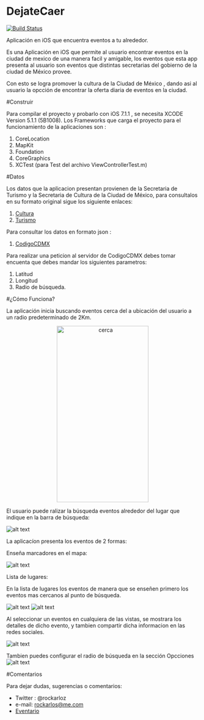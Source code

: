DejateCaer
==========

[![Build Status](https://travis-ci.org/LabPLC/DejateCaer.svg?branch=master)](https://travis-ci.org/LabPLC/DejateCaer)

Aplicación en iOS que encuentra eventos a tu alrededor.

Es una Aplicación en iOS que permite al usuario encontrar eventos en la ciudad de mexico de una manera facil y amigable, los eventos que esta app presenta al usuario son eventos que distintas secretarias del gobierno de la ciudad de México provee.

Con esto se logra promover la cultura de la Ciudad de México , dando asi al usuario la opcción de encontrar la oferta diaria de eventos en la ciudad.

#Construir 

Para compilar el proyecto y probarlo con iOS 7.1.1  , se necesita XCODE Version 5.1.1 (5B1008).
Los Frameworks que carga el proyecto para el funcionamiento de la aplicaciones son :

1. CoreLocation
2. MapKit
3. Foundation 
4. CoreGraphics
5. XCTest (para Test  del archivo ViewControllerTest.m)

#Datos 

Los datos que la aplicacion presentan provienen de la Secretaria de Turismo y la Secretaria de Cultura de la Ciudad de México, para consultalos en su formato original sigue los siguiente enlaces:

1. [Cultura](http://www.cultura.df.gob.mx/index.php/cartelera/eventos)
2. [Turismo](http://www.mexicocity.gob.mx/calendario.php?cat=21100&sub=0&evento=2014-4-19)

Para consultar los datos en formato json :

1.  [CodigoCDMX](http://codigo.labplc.mx/~rockarloz/dejatecaer/dejatecaer.php?longitud=-99.13330667&latitud=19.42342714&radio=2000&fecha=2014-03-18)

Para realizar una peticion al servidor de CodigoCDMX debes tomar encuenta que debes mandar los siguientes parametros:
1. Latitud
2. Longitud
3. Radio de búsqueda.

#¿Cómo Funciona?

La aplicación inicia buscando eventos cerca del a ubicación del usuario a un radio predeterminado de 2Km.

<p align="center">
  <img src="https://raw.githubusercontent.com/LabPLC/DejateCaer/master/Capturas/mapa.png" alt="cerca" height="460" width="240"/>
  </p>


El usuario puede ralizar la búsqueda eventos alrededor del lugar que indique en la barra de búsqueda:

![alt text](https://github.com/LabPLC/DejateCaer/blob/master/Capturas/buscar.png?raw=true "buscar")

La aplicacíon presenta los eventos de 2 formas:

Enseña marcadores en el mapa:

![alt text](https://github.com/LabPLC/DejateCaer/blob/master/Capturas/mapa.png?raw=true "mapa")

Lista de lugares:

En la lista de lugares los eventos de manera que se enseñen primero los eventos mas cercanos al punto de búsqueda.

![alt text](https://github.com/LabPLC/DejateCaer/blob/master/Capturas/lista.png?raw=true "lista")
![alt text](https://github.com/LabPLC/DejateCaer/blob/master/Capturas/lista2.png?raw=true "lista2")

Al seleccionar un eventos en cualquiera de las vistas, se mostrara los detalles de dicho evento, y tambien compartir dicha informacion en las redes sociales.

![alt text](https://github.com/LabPLC/DejateCaer/blob/master/Capturas/detalles.png?raw=true "detalles")

Tambien puedes configurar el radio de búsqueda en la sección Opcciones
![alt text](https://github.com/LabPLC/DejateCaer/blob/master/Capturas/opcciones.png?raw=true "opcciones")

#Comentarios

Para dejar dudas, sugerencias o comentarios:
* Twitter : @rockarloz
* e-mail: rockarlos@me.com
* [Eventario](www.eventario.mx)
